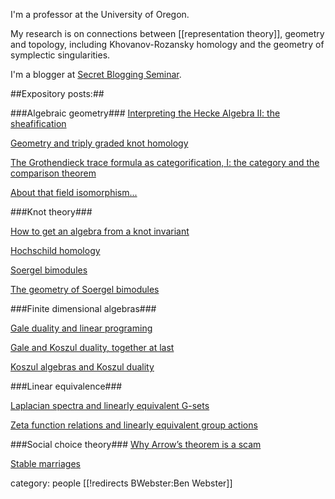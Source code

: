 I'm a professor at the University of Oregon.

My research is on connections between [[representation theory]], geometry and topology, including Khovanov-Rozansky homology and the geometry of symplectic singularities.

I'm a blogger at [Secret Blogging Seminar](http://sbseminar.wordpress.com/).  

##Expository posts:##

###Algebraic geometry###
[Interpreting the Hecke Algebra II: the sheafification ](http://sbseminar.wordpress.com/2009/04/09/interpreting-the-hecke-algebra-ii-the-sheafification/)

[Geometry and triply graded knot homology](http://sbseminar.wordpress.com/2009/04/09/geometry-and-triply-graded-knot-homology/)

[The Grothendieck trace formula as categorification, I: the category and the comparison theorem ](http://sbseminar.wordpress.com/2009/02/12/the-grothendieck-trace-formula-as-categorification-the-category-and-the-comparison-theorem/)

[About that field isomorphism...](http://sbseminar.wordpress.com/2009/02/15/about-that-field-isomorphism/)


###Knot theory###


[How to get an algebra from a knot invariant](http://sbseminar.wordpress.com/2009/04/13/how-to-get-an-algebra-from-a-knot-invariant/)

[Hochschild homology](http://sbseminar.wordpress.com/2007/07/22/hochschild-homology/)

[Soergel bimodules](http://sbseminar.wordpress.com/2007/07/23/soergel-bimodules/)

[The geometry of Soergel bimodules](http://sbseminar.wordpress.com/2007/08/23/the-geometry-of-soergel-bimodules/)

###Finite dimensional algebras###

[Gale duality and linear programing](http://sbseminar.wordpress.com/2008/04/06/gale-duality-and-linear-programing/)

[Gale and Koszul duality, together at last](http://sbseminar.wordpress.com/2008/07/14/gale-and-koszul-duality-together-at-last/)

[Koszul algebras and Koszul duality](http://sbseminar.wordpress.com/2007/11/01/koszul-algebras-and-koszul-duality/)

###Linear equivalence###

[Laplacian spectra and linearly equivalent G-sets](http://sbseminar.wordpress.com/2007/09/19/laplacian-spectra-and-linearly-equivalent-g-sets/)

[Zeta function relations and linearly equivalent group actions](http://sbseminar.wordpress.com/2007/08/29/zeta-function-relations-and-linearly-equivalent-group-actions/)

###Social choice theory###
[Why Arrow’s theorem is a scam](http://sbseminar.wordpress.com/2008/02/17/why-arrows-theorem-is-a-scam/)

[Stable marriages](http://sbseminar.wordpress.com/2008/01/21/stable-marriages/)

category: people
[[!redirects BWebster:Ben Webster]]